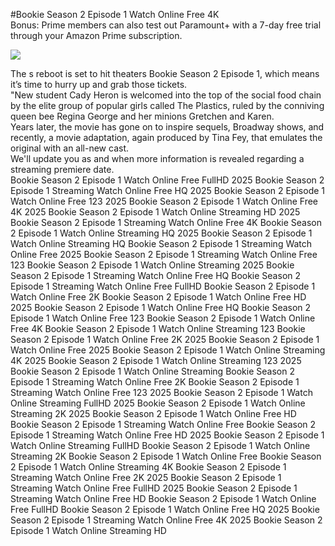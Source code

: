 #Bookie Season 2 Episode 1 Watch Online Free 4K  
Bonus: Prime members can also test out Paramount+ with a 7-day free trial through your Amazon Prime subscription.  
  
[![](https://i.imgur.com/qSNzIqt.png)](https://movie.rssnews.media/OCTVCfC.php)  
  
The s reboot is set to hit theaters Bookie Season 2 Episode 1, which means it’s time to hurry up and grab those tickets.  
"New student Cady Heron is welcomed into the top of the social food chain by the elite group of popular girls called The Plastics, ruled by the conniving queen bee Regina George and her minions Gretchen and Karen.  
Years later, the movie has gone on to inspire sequels, Broadway shows, and recently, a movie adaptation, again produced by Tina Fey, that emulates the original with an all-new cast.  
We'll update you as and when more information is revealed regarding a streaming premiere date.  
Bookie Season 2 Episode 1 Watch Online Free FullHD 2025
Bookie Season 2 Episode 1 Streaming Watch Online Free HQ 2025
Bookie Season 2 Episode 1 Watch Online Free 123 2025
Bookie Season 2 Episode 1 Watch Online Free 4K 2025
Bookie Season 2 Episode 1 Watch Online Streaming HD 2025
Bookie Season 2 Episode 1 Streaming Watch Online Free 4K
Bookie Season 2 Episode 1 Watch Online Streaming HQ 2025
Bookie Season 2 Episode 1 Watch Online Streaming HQ
Bookie Season 2 Episode 1 Streaming Watch Online Free 2025
Bookie Season 2 Episode 1 Streaming Watch Online Free 123
Bookie Season 2 Episode 1 Watch Online Streaming 2025
Bookie Season 2 Episode 1 Streaming Watch Online Free HQ
Bookie Season 2 Episode 1 Streaming Watch Online Free FullHD
Bookie Season 2 Episode 1 Watch Online Free 2K
Bookie Season 2 Episode 1 Watch Online Free HD 2025
Bookie Season 2 Episode 1 Watch Online Free HQ
Bookie Season 2 Episode 1 Watch Online Free 123
Bookie Season 2 Episode 1 Watch Online Free 4K
Bookie Season 2 Episode 1 Watch Online Streaming 123
Bookie Season 2 Episode 1 Watch Online Free 2K 2025
Bookie Season 2 Episode 1 Watch Online Free 2025
Bookie Season 2 Episode 1 Watch Online Streaming 4K 2025
Bookie Season 2 Episode 1 Watch Online Streaming 123 2025
Bookie Season 2 Episode 1 Watch Online Streaming
Bookie Season 2 Episode 1 Streaming Watch Online Free 2K
Bookie Season 2 Episode 1 Streaming Watch Online Free 123 2025
Bookie Season 2 Episode 1 Watch Online Streaming FullHD 2025
Bookie Season 2 Episode 1 Watch Online Streaming 2K 2025
Bookie Season 2 Episode 1 Watch Online Free HD
Bookie Season 2 Episode 1 Streaming Watch Online Free
Bookie Season 2 Episode 1 Streaming Watch Online Free HD 2025
Bookie Season 2 Episode 1 Watch Online Streaming FullHD
Bookie Season 2 Episode 1 Watch Online Streaming 2K
Bookie Season 2 Episode 1 Watch Online Free
Bookie Season 2 Episode 1 Watch Online Streaming 4K
Bookie Season 2 Episode 1 Streaming Watch Online Free 2K 2025
Bookie Season 2 Episode 1 Streaming Watch Online Free FullHD 2025
Bookie Season 2 Episode 1 Streaming Watch Online Free HD
Bookie Season 2 Episode 1 Watch Online Free FullHD
Bookie Season 2 Episode 1 Watch Online Free HQ 2025
Bookie Season 2 Episode 1 Streaming Watch Online Free 4K 2025
Bookie Season 2 Episode 1 Watch Online Streaming HD